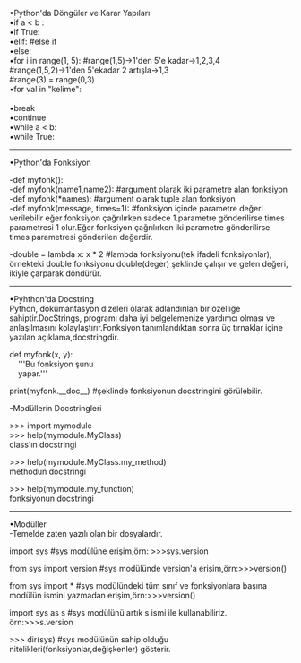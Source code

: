 •Python'da Döngüler ve Karar Yapıları<br>
•if a < b : <br>
•if True:<br>
•elif:  #else if<br>
•else:  <br>
•for i in range(1, 5):
#range(1,5)->1'den 5'e kadar->1,2,3,4 <br>
#range(1,5,2)->1'den 5'ekadar 2 artışla->1,3 <br>
#range(3) = range(0,3)<br>
•for val in "kelime": <br>  
•break<br>
•continue<br>
•while a < b: <br>
•while True: <br>

-------------------------------------------------------------------------------------
 
•Python'da Fonksiyon<br>

-def myfonk():<br>
-def myfonk(name1,name2): #argument olarak iki parametre alan fonksiyon<br>
-def myfonk(*names): #argument olarak tuple alan fonksiyon<br>
-def myfonk(message, times=1): #fonksiyon içinde parametre değeri verilebilir eğer fonksiyon çağrılırken sadece 1.parametre gönderilirse times parametresi 1 olur.Eğer fonksiyon çağrılırken iki parametre gönderilirse times parametresi gönderilen değerdir.<br>

-double = lambda x: x * 2 #lambda fonksiyonu(tek ifadeli fonksiyonlar),<br>
örnekteki double fonksiyonu double(deger) şeklinde çalışır ve gelen değeri, ikiyle çarparak döndürür.<br>

----------------------------------------------------------------------------------------

•Pyhthon'da Docstring<br>
Python, dokümantasyon dizeleri olarak adlandırılan bir özelliğe sahiptir.DocStrings, programı daha iyi belgelemenize yardımcı olması ve anlaşılmasını kolaylaştırır.Fonksiyon tanımlandıktan sonra üç tırnaklar içine yazılan açıklama,docstringdir. <br>

def myfonk(x, y):<br>
&nbsp;&nbsp;&nbsp;&nbsp;'''Bu fonksiyon şunu<br>
&nbsp;&nbsp;&nbsp;&nbsp;yapar.''' 
    
<label>print(myfonk.&#95;&#95;doc&#95;&#95;) #şeklinde fonksiyonun docstringini görülebilir.</label><br> 

-Modüllerin Docstringleri

<label>>>> import mymodule<br>
<label>>>> help(mymodule.MyClass)<br>
class'ın docstringi<br>

<label>>>> help(mymodule.MyClass.my_method)<br>
methodun docstringi<br>

<label>>>> help(mymodule.my_function)<br>
fonksiyonun docstringi<br>

----------------------------------------------------------------------------------------------

•Modüller<br>
-Temelde zaten yazılı olan bir dosyalardır.

import sys #sys modülüne erişim,örn: >>>sys.version

from sys import version #sys modülünde version'a erişim,örn:>>>version()

from sys import &#42; #sys modülündeki tüm sınıf ve fonksiyonlara başına modülün ismini yazmadan erişim,örn:>>>version()<br>

import sys as s #sys modülünü artık s ismi ile kullanabiliriz. örn:>>>s.version

<label>>>> dir(sys) #sys modülünün sahip olduğu nitelikleri(fonksiyonlar,değişkenler) gösterir.

